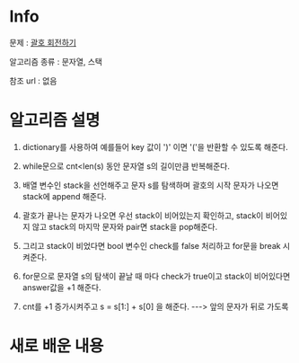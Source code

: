 # Info

문제 : [괄호 회전하기](https://programmers.co.kr/learn/courses/30/lessons/76502)

알고리즘 종류 : 문자열, 스택

참조 url : 없음

# 알고리즘 설명
1. dictionary를 사용하여 예를들어 key 값이 ')' 이면 '('을 반환할 수 있도록 해준다.


2. while문으로 cnt<len(s) 동안 문자열 s의 길이만큼 반복해준다.


3. 배열 변수인 stack을 선언해주고 문자 s를 탐색하며 괄호의 시작 문자가 나오면 stack에 append 해준다.


4. 괄호가 끝나는 문자가 나오면 우선 stack이 비어있는지 확인하고, stack이 비어있지 않고 stack의 마지막 문자와 pair면 stack을 pop해준다.


5. 그리고 stack이 비었다면 bool 변수인 check를 false 처리하고 for문을 break 시켜준다.


6. for문으로 문자열 s의 탐색이 끝날 때 마다 check가 true이고 stack이 비어있다면 answer값을 +1 해준다.


7. cnt를 +1 증가시켜주고 s = s[1:] + s[0] 을 해준다. ---> 앞의 문자가 뒤로 가도록


# 새로 배운 내용

